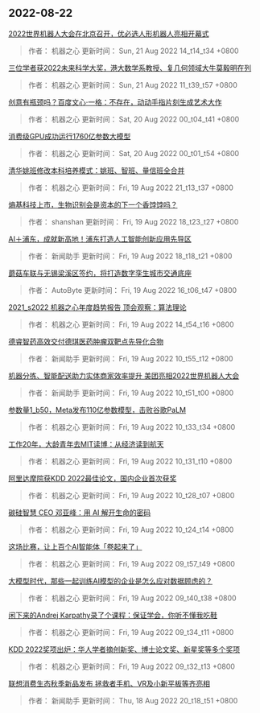 
## 2022-08-22

 [2022世界机器人大会在北京召开，优必选人形机器人亮相开幕式](https://www.jiqizhixin.com/articles/2022-08-21-2)

> 作者： 机器之心  更新时间： Sun, 21 Aug 2022 14_t14_t34 +0800

 [三位学者获2022未来科学大奖，港大数学系教授、复几何领域大牛莫毅明在列](https://www.jiqizhixin.com/articles/2022-08-21)

> 作者： 机器之心  更新时间： Sun, 21 Aug 2022 11_t39_t57 +0800

 [创意有瓶颈吗？百度文心·一格：不存在，动动手指片刻生成艺术大作](https://www.jiqizhixin.com/articles/2022-08-20-2)

> 作者： 机器之心  更新时间： Sat, 20 Aug 2022 00_t04_t41 +0800

 [消费级GPU成功运行1760亿参数大模型](https://www.jiqizhixin.com/articles/2022-08-20)

> 作者： 机器之心  更新时间： Sat, 20 Aug 2022 00_t01_t54 +0800

 [清华姚班修改本科培养模式：姚班、智班、量信班全合并](https://www.jiqizhixin.com/articles/2022-08-19-17)

> 作者： 机器之心  更新时间： Fri, 19 Aug 2022 21_t13_t37 +0800

 [熵基科技上市，生物识别会是资本的下一个香饽饽吗？](https://www.jiqizhixin.com/articles/2022-08-19-16)

> 作者： shanshan  更新时间： Fri, 19 Aug 2022 18_t23_t27 +0800

 [AI＋浦东，成就新高地！浦东打造人工智能创新应用先导区](https://www.jiqizhixin.com/articles/2022-08-19-15)

> 作者： 新闻助手  更新时间： Fri, 19 Aug 2022 18_t18_t21 +0800

 [蘑菇车联与无锡梁溪区签约，将打造数字孪生城市交通底座](https://www.jiqizhixin.com/articles/2022-08-19-14)

> 作者： AutoByte  更新时间： Fri, 19 Aug 2022 16_t06_t47 +0800

 [2021_s2022 机器之心年度趋势报告   顶会观察：算法理论](https://www.jiqizhixin.com/articles/2022-08-19-13)

> 作者： 机器之心  更新时间： Fri, 19 Aug 2022 14_t54_t16 +0800

 [德睿智药高效交付德琪医药肿瘤双靶点先导化合物](https://www.jiqizhixin.com/articles/2022-08-19-10)

> 作者： 新闻助手  更新时间： Fri, 19 Aug 2022 10_t55_t12 +0800

 [机器分拣、智能配送助力实体商家效率提升  美团亮相2022世界机器人大会](https://www.jiqizhixin.com/articles/2022-08-19-9)

> 作者： 新闻助手  更新时间： Fri, 19 Aug 2022 10_t51_t00 +0800

 [参数量1_b50，Meta发布110亿参数模型，击败谷歌PaLM](https://www.jiqizhixin.com/articles/2022-08-19-8)

> 作者： 机器之心  更新时间： Fri, 19 Aug 2022 10_t33_t34 +0800

 [工作20年，大龄青年去MIT读博：从经济读到航天](https://www.jiqizhixin.com/articles/2022-08-19-7)

> 作者： 机器之心  更新时间： Fri, 19 Aug 2022 10_t31_t10 +0800

 [阿里达摩院获KDD 2022最佳论文，国内企业首次获奖](https://www.jiqizhixin.com/articles/2022-08-19-6)

> 作者： 机器之心  更新时间： Fri, 19 Aug 2022 10_t28_t07 +0800

 [碳硅智慧 CEO 邓亚峰：用 AI 解开生命的密码](https://www.jiqizhixin.com/articles/2022-08-19-5)

> 作者： 机器之心  更新时间： Fri, 19 Aug 2022 10_t24_t14 +0800

 [这场比赛，让上百个AI智能体「卷起来了」](https://www.jiqizhixin.com/articles/2022-08-19-4)

> 作者： 机器之心  更新时间： Fri, 19 Aug 2022 09_t57_t49 +0800

 [大模型时代，那些一起训练AI模型的企业是怎么应对数据顾虑的？](https://www.jiqizhixin.com/articles/2022-08-19-3)

> 作者： 机器之心  更新时间： Fri, 19 Aug 2022 09_t40_t38 +0800

 [闲下来的Andrej Karpathy录了个课程：保证学会，你听不懂我吃鞋](https://www.jiqizhixin.com/articles/2022-08-19-2)

> 作者： 机器之心  更新时间： Fri, 19 Aug 2022 09_t34_t11 +0800

 [KDD 2022奖项出炉：华人学者摘创新奖、博士论文奖、新星奖等多个奖项](https://www.jiqizhixin.com/articles/2022-08-19)

> 作者： 机器之心  更新时间： Fri, 19 Aug 2022 09_t32_t13 +0800

 [联想消费生态秋季新品发布 拯救者手机、VR及小新平板等齐亮相](https://www.jiqizhixin.com/articles/2022-08-18-9)

> 作者： 新闻助手  更新时间： Thu, 18 Aug 2022 20_t18_t51 +0800
